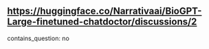 ## https://huggingface.co/Narrativaai/BioGPT-Large-finetuned-chatdoctor/discussions/2

contains_question: no